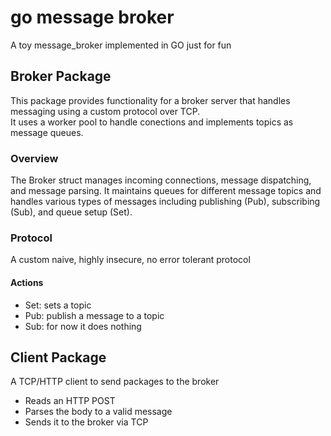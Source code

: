 # go message broker
A toy message_broker implemented in GO just for fun
## Broker Package
This package provides functionality for a broker server that handles messaging using a custom protocol over TCP.  
It uses a worker pool to handle conections and implements topics as message queues. 

### Overview
The Broker struct manages incoming connections, message dispatching, and message parsing. It maintains queues for different message topics and handles various types of messages including publishing (Pub), subscribing (Sub), and queue setup (Set).

### Protocol
A custom naive, highly insecure, no error tolerant  protocol
#### Actions
- Set: sets a topic
- Pub: publish a message to a topic
- Sub: for now it does nothing

## Client Package
A TCP/HTTP client to send packages to the broker
- Reads an HTTP POST
- Parses the body to a valid message
- Sends it to the broker via TCP

  
